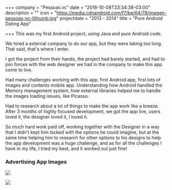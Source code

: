 +++
company = "Pessoas.vc"
date = "2018-10-08T23:34:38-03:00"
description = ""
icon = "https://media.cdnandroid.com/f7/be/64/78/imagen-pessoas-vc-0thumb.jpg"
projectdate = "2013 - 2014"
title = "Pure Android Dating App"

+++
This was my first Android project, using Java and pure Android code.

We hired a external company to do our app, but they were taking too long. That said, that's where I enter.

I got the project from their hands, the project had barely started, and had to join forces with the web designer we had in the company to make this app come to live.

Had many challenges working with this app, first Android app, first lots of images and contents mobile app. Understanding how Android handled the Memory management system, how external libraries helped me to handle the images loading issues, like Picasso.

Had to research about a lot of things to make the app work like a breeze. After 3 months of highly focused development, we got the app live, users loved it, the designer loved it, I loved it.

So much hard work paid off, working together with the Designer in a way that I didn't kept him locked with the options he could imagine, but at the same time helping him to research for other options to his designs to help the app development was a huge challenge, and as for all the challenges I have in my life, I tried my best, and it worked out just fine!

### Advertising App Images

![](https://image.winudf.com/v2/image/dmMucGVzc29hc19zY3JlZW5zaG90c18zX2JlNDczZDcz/screen-3.jpg?h=355&fakeurl=1&type=.jpg)

![](https://cdn.apkmonk.com/images/vc.pessoas.png)